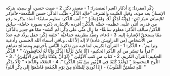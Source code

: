 ‌ذِكْر [مفرد]: ج أذكار (لغير المصدر):
1 - مصدر ‌ذكَرَ.
2 - صيت حسن، أو سيئ، يتركه الإنسانُ بعد موته، وقيل
 الصِّيت والشرف "خالِد الذِّكْر- طيِّب الذكْر: حسن السُّمعة- *فالذِكر للإنسان عمرٌ ثانٍ*- {وَإِنَّهُ لَذِكْرٌ لَكَ وَلِقَوْمِكَ} " ° آنِف الذِّكر: معلوم سابقًا- أشاد بذِكره: رفع من قدره، أثنى عليه، عظَّمه- خصَّه بالذِّكْر: أفرده بالإشارة، ذكره بصورة خاصَّة- سابِق الذِّكر/ سالف الذِّكر: معلوم سابقًا- ما زال منِّي على ‌ذِكْر: لم أنْسَه- ممّا هو جدير بالذِّكر: ممّا يستحقّ الإشارةَ إليه.
3 - دُعاء، وتعبُّد بطريقة جماعيَّة "حلقة ‌ذِكْر: حفل يردِّد فيه عددٌ من الأشخاص (من الدراويش عادة) لا إله إلاّ الله، وباقي أسماء الله الحسنى وأدعية وترانيم".
• الذِّكْر:
1 - القرآن الكريم، لما فيه من تذكرة النَّاس بآخرتهم ومصالح دنياهم "اقرأ ما تيسّر من آي الذِّكر الحكيم- {إِنَّا نَحْنُ نَزَّلْنَا الذِّكْرَ وَإِنَّا لَهُ لَحَافِظُونَ} " ° الذِّكْر الحكيم: القرآن الكريم.
2 - كتاب من كتب الأوَّلين " {لَوْ أَنَّ عِنْدَنَا ذِكْرًا مِنَ الأَوَّلِينَ} ".
3 - اللَّوح المحفوظ " {وَلَقَدْ كَتَبْنَا فِي الزَّبُورِ مِنْ بَعْدِ الذِّكْرِ} ".
4 - الصَّلاة والدُّعاء " {أَلَا بِذِكْرِ اللهِ تَطْمَئِنُّ الْقُلُوبُ} - {إِذَا نُودِيَ لِلصَّلَاةِ مِنْ يَوْمِ الْجُمُعَةِ فَاسْعَوْا إِلَى ‌ذِكْرِ اللهِ} "